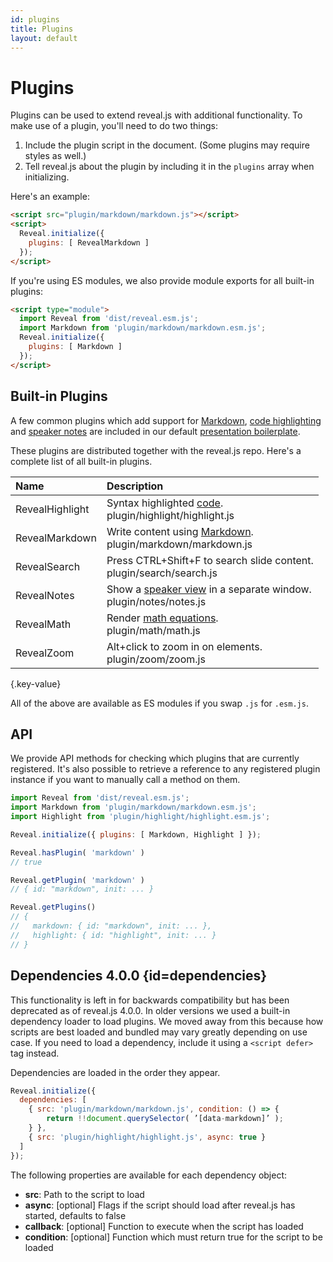 ```yaml
---
id: plugins
title: Plugins
layout: default
---
```


# Plugins

Plugins can be used to extend reveal.js with additional functionality. To make use of a plugin, you'll need to do two things:
1. Include the plugin script in the document. (Some plugins may require styles as well.)
1. Tell reveal.js about the plugin by including it in the `plugins` array when initializing.

Here's an example:
```html
<script src="plugin/markdown/markdown.js"></script>
<script>
  Reveal.initialize({
    plugins: [ RevealMarkdown ]
  });
</script>
```

If you're using ES modules, we also provide module exports for all built-in plugins:
```html
<script type="module">
  import Reveal from 'dist/reveal.esm.js';
  import Markdown from 'plugin/markdown/markdown.esm.js';
  Reveal.initialize({
    plugins: [ Markdown ]
  });
</script>
```

## Built-in Plugins

A few common plugins which add support for [Markdown](/markdown/), [code highlighting](/code/) and [speaker notes](/speaker-view/) are included in our default [presentation boilerplate](https://github.com/hakimel/reveal.js/blob/master/index.html).

These plugins are distributed together with the reveal.js repo. Here's a complete list of all built-in plugins.

| Name               | Description
| :-                 | :-
| RevealHighlight    | Syntax highlighted [code](/code/).<br><span class="text-gray-600">plugin/highlight/highlight.js</span>
| RevealMarkdown     | Write content using [Markdown](/markdown/).<br><span class="text-gray-600">plugin/markdown/markdown.js</span>
| RevealSearch       | Press CTRL+Shift+F to search slide content.<br><span class="text-gray-600">plugin/search/search.js</span>
| RevealNotes        | Show a [speaker view](/speaker-view/) in a separate window.<br><span class="text-gray-600">plugin/notes/notes.js</span>
| RevealMath         | Render [math equations](/math/).<br><span class="text-gray-600">plugin/math/math.js</span>
| RevealZoom         | Alt+click to zoom in on elements.<br><span class="text-gray-600">plugin/zoom/zoom.js</span>
{.key-value}

All of the above are available as ES modules if you swap `.js` for `.esm.js`.

## API

We provide API methods for checking which plugins that are currently registered. It's also possible to retrieve a reference to any registered plugin instance if you want to manually call a method on them.


```js
import Reveal from 'dist/reveal.esm.js';
import Markdown from 'plugin/markdown/markdown.esm.js';
import Highlight from 'plugin/highlight/highlight.esm.js';

Reveal.initialize({ plugins: [ Markdown, Highlight ] });

Reveal.hasPlugin( 'markdown' )
// true

Reveal.getPlugin( 'markdown' )
// { id: "markdown", init: ... }

Reveal.getPlugins()
// {
//   markdown: { id: "markdown", init: ... },
//   highlight: { id: "highlight", init: ... }
// }
```

## Dependencies <span class="r-version-badge deprecated">4.0.0</span> {id=dependencies}

This functionality is left in for backwards compatibility but has been deprecated as of reveal.js 4.0.0. In older versions we used a built-in dependency loader to load plugins. We moved away from this because how scripts are best loaded and bundled may vary greatly depending on use case. If you need to load a dependency, include it using a `<script defer>` tag instead.

Dependencies are loaded in the order they appear.

```js
Reveal.initialize({
  dependencies: [
    { src: 'plugin/markdown/markdown.js', condition: () => {
        return !!document.querySelector( ’[data-markdown]’ );
    } },
    { src: 'plugin/highlight/highlight.js', async: true }
  ]
});
```

The following properties are available for each dependency object:
- **src**: Path to the script to load
- **async**: [optional] Flags if the script should load after reveal.js has started, defaults to false
- **callback**: [optional] Function to execute when the script has loaded
- **condition**: [optional] Function which must return true for the script to be loaded
